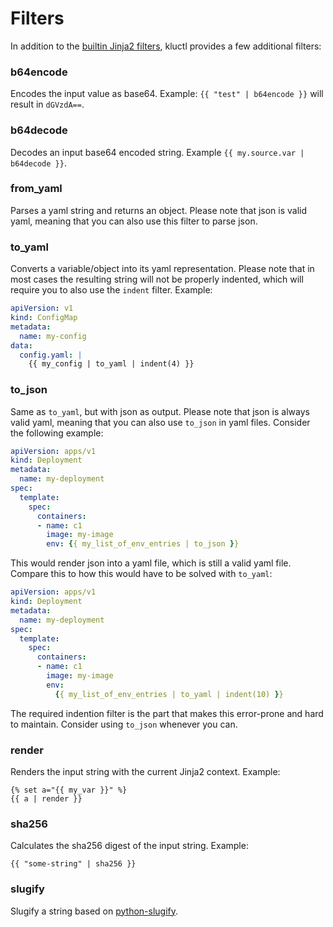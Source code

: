 <!-- This comment is uncommented when auto-synced to www-kluctl.io

---
title: "Filters"
linkTitle: "Filters"
weight: 3
description: >
    Available filters.
---
-->

# Filters

In addition to the [builtin Jinja2 filters](https://jinja.palletsprojects.com/en/2.11.x/templates/#list-of-builtin-filters),
kluctl provides a few additional filters:

### b64encode
Encodes the input value as base64. Example: `{{ "test" | b64encode }}` will result in `dGVzdA==`.

### b64decode
Decodes an input base64 encoded string. Example `{{ my.source.var | b64decode }}`.

### from_yaml
Parses a yaml string and returns an object. Please note that json is valid yaml, meaning that you can also use this
filter to parse json.

### to_yaml
Converts a variable/object into its yaml representation. Please note that in most cases the resulting string will not
be properly indented, which will require you to also use the `indent` filter. Example:

```yaml
apiVersion: v1
kind: ConfigMap
metadata:
  name: my-config
data:
  config.yaml: |
    {{ my_config | to_yaml | indent(4) }}
```

### to_json
Same as `to_yaml`, but with json as output. Please note that json is always valid yaml, meaning that you can also use
`to_json` in yaml files. Consider the following example:

```yaml
apiVersion: apps/v1
kind: Deployment
metadata:
  name: my-deployment
spec:
  template:
    spec:
      containers:
      - name: c1
        image: my-image
        env: {{ my_list_of_env_entries | to_json }}
```

This would render json into a yaml file, which is still a valid yaml file. Compare this to how this would have to be
solved with `to_yaml`:

```yaml
apiVersion: apps/v1
kind: Deployment
metadata:
  name: my-deployment
spec:
  template:
    spec:
      containers:
      - name: c1
        image: my-image
        env:
          {{ my_list_of_env_entries | to_yaml | indent(10) }}
```

The required indention filter is the part that makes this error-prone and hard to maintain. Consider using `to_json`
whenever you can.

### render
Renders the input string with the current Jinja2 context. Example:
```
{% set a="{{ my_var }}" %}
{{ a | render }}
```

### sha256
Calculates the sha256 digest of the input string. Example:
```
{{ "some-string" | sha256 }}
```

### slugify
Slugify a string based on [python-slugify](https://github.com/un33k/python-slugify).
